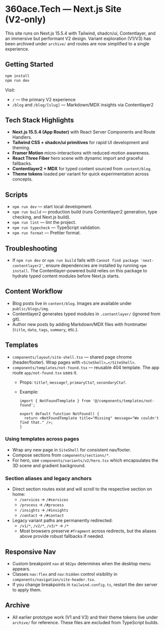 # 360ace.Tech — Next.js Site (V2‑only)

This site runs on Next.js 15.5.4 with Tailwind, shadcn/ui, Contentlayer, and an immersive but performant V2 design. Variant exploration (V1/V3) has been archived under `archive/` and routes are now simplified to a single experience.

## Getting Started

```bash
npm install
npm run dev
```

Visit:
- `/` — the primary V2 experience
- `/blog` and `/blog/[slug]` — Markdown/MDX insights via Contentlayer2

## Tech Stack Highlights

- **Next.js 15.5.4 (App Router)** with React Server Components and Route Handlers.
- **Tailwind CSS + shadcn/ui primitives** for rapid UI development and theming.
- **Framer Motion** micro-interactions with reduced-motion awareness.
- **React Three Fiber** hero scene with dynamic import and graceful fallbacks.
- **Contentlayer2 + MDX** for typed content sourced from `content/blog`.
- **Theme tokens** loaded per variant for quick experimentation across concepts.

## Scripts

- `npm run dev` — start local development.
- `npm run build` — production build (runs Contentlayer2 generation, type checking, and Next.js build).
- `npm run lint` — lint the project.
- `npm run typecheck` — TypeScript validation.
- `npm run format` — Prettier format.

## Troubleshooting

- If `npm run dev` or `npm run build` fails with `Cannot find package 'next-contentlayer2'`, ensure dependencies are installed by running `npm install`. The Contentlayer-powered build relies on this package to hydrate typed content modules before Next.js starts.

## Content Workflow

- Blog posts live in `content/blog`. Images are available under `public/blogs/img`.
- Contentlayer2 generates typed modules in `.contentlayer/` (ignored from git).
- Author new posts by adding Markdown/MDX files with frontmatter (`title`, `date`, `tags`, `summary`, etc.).

## Templates

- `components/layout/site-shell.tsx` — shared page chrome (header/footer). Wrap pages with `<SiteShell>…</SiteShell>`.
- `components/templates/not-found.tsx` — reusable 404 template. The app route `app/not-found.tsx` uses it.
  - Props: `title?`, `message?`, `primaryCta?`, `secondaryCta?`.
  - Example:
    
    ```tsx
    import { NotFoundTemplate } from '@/components/templates/not-found';

    export default function NotFound() {
      return <NotFoundTemplate title="Missing" message="We couldn't find that." />;
    }
    ```

### Using templates across pages
- Wrap any new page in `SiteShell` for consistent nav/footer.
- Compose sections from `components/sections/*`.
- For hero, use `components/variants/v2/hero.tsx` which encapsulates the 3D scene and gradient background.

### Section aliases and legacy anchors
- Direct section routes exist and will scroll to the respective section on home:
  - `/services` → `/#services`
  - `/process` → `/#process`
  - `/insights` → `/#insights`
  - `/contact` → `/#contact`
- Legacy variant paths are permanently redirected:
  - `/v1/*`, `/v2/*`, `/v3/*` → `/*`
  - Most browsers preserve `#fragment` across redirects, but the aliases above provide robust fallbacks if needed.

## Responsive Nav
- Custom breakpoint `nav` at `982px` determines when the desktop menu appears.
- Classes `nav:flex` and `nav:hidden` control visibility in `components/navigation/site-header.tsx`.
- If you change breakpoints in `tailwind.config.ts`, restart the dev server to apply them.

## Archive

- All earlier prototype work (V1 and V3) and their theme tokens live under `archive/` for reference. These files are excluded from TypeScript builds.
